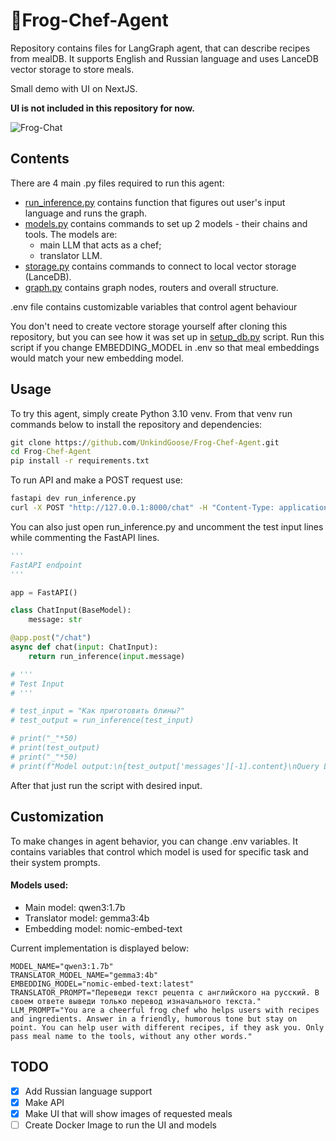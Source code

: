 # 🐸Frog-Chef-Agent

Repository contains files for LangGraph agent, that can describe recipes from mealDB. It supports English and Russian language and uses LanceDB vector storage to store meals.


Small demo with UI on NextJS. 

**UI is not included in this repository for now.**

<img alt="Frog-Chat" src="./images/demo2.gif"/>

## Contents

There are 4 main .py files required to run this agent:
- [run_inference.py](./run_inference.py) contains function that figures out user's input language and runs the graph.
- [models.py](./models.py) contains commands to set up 2 models - their chains and tools. The models are:
  - main LLM that acts as a chef;
  - translator LLM.
- [storage.py](./storage.py) contains commands to connect to local vector storage (LanceDB).
- [graph.py](./graph.py) contains graph nodes, routers and overall structure.

.env file contains customizable variables that control agent behaviour

You don't need to create vectore storage yourself after cloning this repository, but you can see how it was set up in [setup_db.py](./setup_db.py) script. Run this script if you change EMBEDDING_MODEL in .env so that meal embeddings would match your new embedding model.

## Usage

To try this agent, simply create Python 3.10 venv. From that venv run commands below to install the repository and dependencies:

```cmd
git clone https://github.com/UnkindGoose/Frog-Chef-Agent.git
cd Frog-Chef-Agent
pip install -r requirements.txt
```

To run API and make a POST request use:

```cmd
fastapi dev run_inference.py
curl -X POST "http://127.0.0.1:8000/chat" -H "Content-Type: application/json" -d "{\"message\":\"Your message\"}"
```

You can also just open run_inference.py and uncomment the test input lines while commenting the FastAPI lines.

```Python
'''
FastAPI endpoint
'''

app = FastAPI()

class ChatInput(BaseModel):
    message: str

@app.post("/chat")
async def chat(input: ChatInput):
    return run_inference(input.message)

# '''
# Test Input
# '''

# test_input = "Как приготовить блины?"
# test_output = run_inference(test_input)

# print("_"*50)
# print(test_output)
# print("_"*50)
# print(f"Model output:\n{test_output['messages'][-1].content}\nQuery Language: {test_output['language']}")
```

After that just run the script with desired input.

## Customization

To make changes in agent behavior, you can change .env variables. It contains variables that control which model is used for specific task and their system prompts.

#### Models used:
- Main model: qwen3:1.7b
- Translator model: gemma3:4b
- Embedding model: nomic-embed-text


Current implementation is displayed below:

```.env
MODEL_NAME="qwen3:1.7b"
TRANSLATOR_MODEL_NAME="gemma3:4b"
EMBEDDING_MODEL="nomic-embed-text:latest"
TRANSLATOR_PROMPT="Переведи текст рецепта с английского на русский. В своем ответе выведи только перевод изначального текста."
LLM_PROMPT="You are a cheerful frog chef who helps users with recipes and ingredients. Answer in a friendly, humorous tone but stay on point. You can help user with different recipes, if they ask you. Only pass meal name to the tools, without any other words."
```

## TODO

- [x] Add Russian language support
- [x] Make API
- [x] Make UI that will show images of requested meals
- [ ] Create Docker Image to run the UI and models
